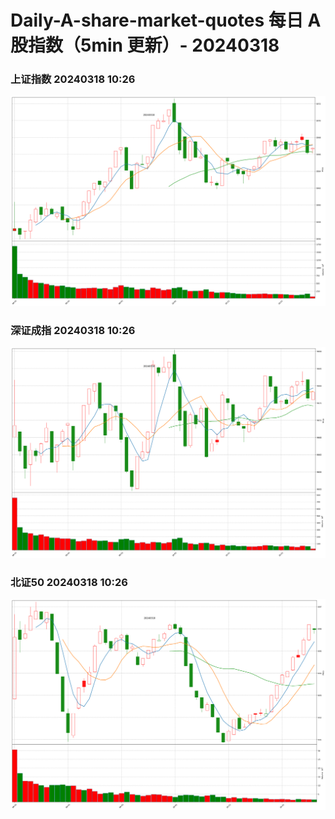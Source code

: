 
# Daily-A-share-market-quotes 每日 A 股指数（5min 更新）- 20240318

### 上证指数 20240318 10:26
![](./fig/2024/3/20240318-sh000001.png)

### 深证成指 20240318 10:26
![](./fig/2024/3/20240318-sz399001.png)

### 北证50 20240318 10:26
![](./fig/2024/3/20240318-bj899050.png)
